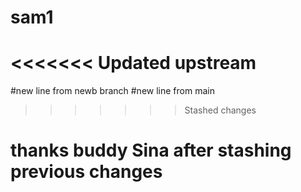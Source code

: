 # sam1
<<<<<<< Updated upstream
=======
#new line from newb branch
#new line from main
>>>>>>> Stashed changes
# thanks buddy Sina after stashing previous changes
